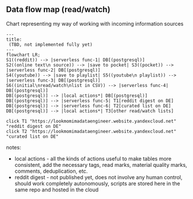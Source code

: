 ## Data flow map (read/watch)
Chart representing my way of working with incoming information sources


```mermaid
---
title: 
 (TBD, not implemented fully yet)
---
flowchart LR;
S1((reddit)) --> |serverless func-1| DB[(postgresql)]
S2((online text\n source)) --> |save to pocket| S3((pocket)) --> |serverless func-2| DB[(postgresql)]
S4((youtube)) --> |save to playlist| S5((youtube\n playlist)) --> |serverless func-3| DB[(postgresql)]
S6((initial\nread/watch\nlist in CSV)) --> |serverless func-4| DB[(postgresql)]
DB[(postgresql)] --> |local actions*| DB[(postgresql)]
DB[(postgresql)] --> |serverless func-5| T1[reddit digest on DE]
DB[(postgresql)] --> |serverless func-6| T2[curated list on DE]
DB[(postgresql)] --> |local actions*| T3[other read/watch lists]

click T1 "https://lookmomimadataengineer.website.yandexcloud.net" "reddit digest on DE"
click T2 "https://lookmomimadataengineer.website.yandexcloud.net" "curated list on DE"
```


notes:
- local actions - all the kinds of actions useful to make tables more consistent, add the necessary tags, read marks, material quality marks, comments, deduplication, etc.
- reddit digest - not published yet, does not involve any human control, should work completely autonomously, scripts are stored here in the same repo and hosted in the cloud
